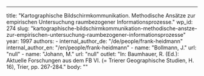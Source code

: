 ---
  title: "Kartographische Bildschirmkommunikation. Methodische Ansätze zur empirischen Untersuchung raumbezogener Informationsprozesse."
  wp_id: 274
  slug: "kartographische-bildschirmkommunikation-methodische-anstze-zur-empirischen-untersuchung-raumbezogener-informationsprozesse"
  year: 1997
  authors: 
    - 
      internal_author_de: "/de/people/frank-heidmann"
      internal_author_en: "/en/people/frank-heidmann"
    - 
      name: "Bollmann, J."
      url: "null"
    - 
      name: "Johann, M."
      url: "null"
  outlet: "In: Baumhauer, R. (Ed.): Aktuelle Forschungen aus dem FB VI. (= Trierer Geographische Studien, H. 16), Trier, pp. 267-284."
  body: ""
